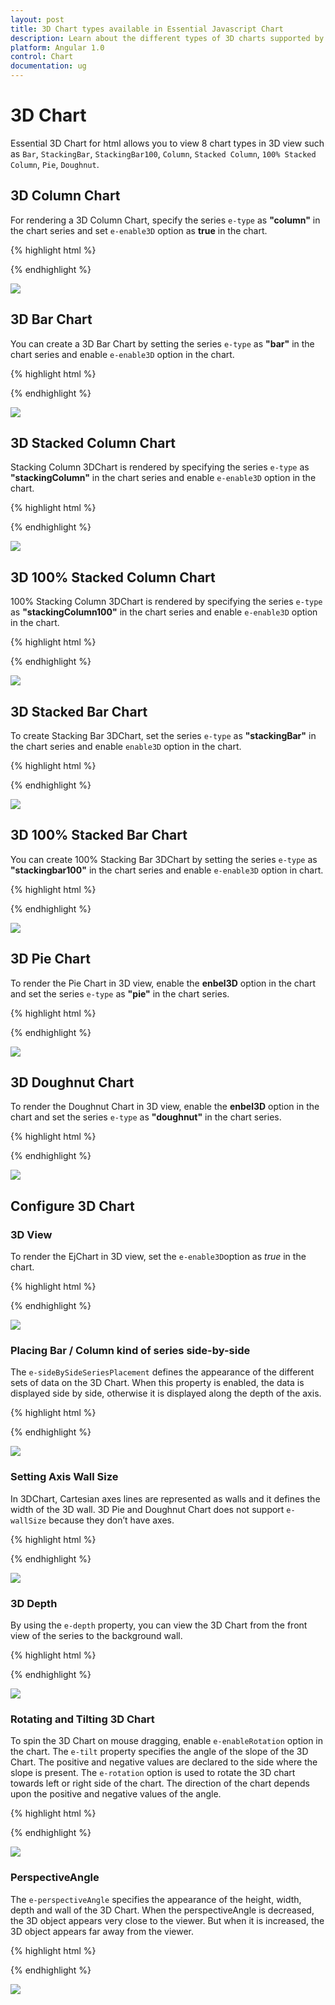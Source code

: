 ```yaml
---
layout: post
title: 3D Chart types available in Essential Javascript Chart
description: Learn about the different types of 3D charts supported by Syncfusion Essential html Chart and how to customize the 3D view.
platform: Angular 1.0
control: Chart
documentation: ug
---
```


# 3D Chart

Essential 3D Chart for html allows you to view 8 chart types in 3D view such as `Bar`, `StackingBar`, `StackingBar100`, `Column`, `Stacked Column`, `100% Stacked Column`, `Pie`, `Doughnut`.


## 3D Column Chart

For rendering a 3D Column Chart, specify the series `e-type` as **"column"** in the chart series and set `e-enable3D` option as **true** in the chart.

{% highlight html %}

<html xmlns="http://www.w3.org/1999/xhtml" lang="en" ng-app="ChartApp">
    <head>
        <title>Essential Studio for AngularJS: Chart</title>
        <!--CSS and Script file References -->
    </head>
    <body ng-controller="ChartCtrl">
        <div id="container" ej-chart e-enable3d="true">
        <e-series>
        <e-series e-type="column"></e-series>
        </e-series>
        </div>
        <script>
          angular.module('ChartApp', ['ejangular'])
          .controller('ChartCtrl', function ($scope) {
            });
        </script>
    </body>
</html>
      
{% endhighlight %}


![](3D-Chart_images/3D-Chart_img1.png)


## 3D Bar Chart

You can create a 3D Bar Chart by setting the series `e-type` as **"bar"** in the chart series and enable `e-enable3D` option in the chart.

{% highlight html %}

 <html xmlns="http://www.w3.org/1999/xhtml" lang="en" ng-app="ChartApp">
    <head>
        <title>Essential Studio for AngularJS: Chart</title>
        <!--CSS and Script file References -->
    </head>
    <body ng-controller="ChartCtrl">
        <div id="container" ej-chart e-enable3d="true">
        <e-series>
        <e-series e-type="bar"></e-series>
        </e-series>
        </div>
        <script>
                angular.module('ChartApp', ['ejangular'])
                .controller('ChartCtrl', function ($scope) {
                      });
        </script>
    </body>
</html>

{% endhighlight %}


![](3D-Chart_images/3D-Chart_img2.png)


## 3D Stacked Column Chart

Stacking Column 3DChart is rendered by specifying the series `e-type` as **"stackingColumn"** in the chart series and enable `e-enable3D` option in the chart.

{% highlight html %}

  <html xmlns="http://www.w3.org/1999/xhtml" lang="en" ng-app="ChartApp">
    <head>
        <title>Essential Studio for AngularJS: Chart</title>
        <!--CSS and Script file References -->
    </head>
    <body ng-controller="ChartCtrl">
        <div id="container" ej-chart e-enable3d="true">
        <e-series>
        <e-series e-type="stackingcolumn"></e-series>
        <e-series e-type="stackingcolumn"></e-series>
        </e-series>
        </div>
        <script>
                angular.module('ChartApp', ['ejangular'])
                .controller('ChartCtrl', function ($scope) {
                      });
        </script>
    </body>
</html>


{% endhighlight %}


![](3D-Chart_images/3D-Chart_img3.png)


## 3D 100% Stacked Column Chart

100% Stacking Column 3DChart is rendered by specifying the series `e-type` as **"stackingColumn100"** in the chart series and enable `e-enable3D` option in the chart.

{% highlight html %}

<html xmlns="http://www.w3.org/1999/xhtml" lang="en" ng-app="ChartApp">
    <head>
        <title>Essential Studio for AngularJS: Chart</title>
        <!--CSS and Script file References -->
    </head>
    <body ng-controller="ChartCtrl">
        <div id="container" ej-chart e-enable3d="true">
        <e-series>
        <e-series e-type="stackingcolumn100"></e-series>
        <e-series e-type="stackingcolumn100"></e-series>
        </e-series>
        </div>
        <script>
                angular.module('ChartApp', ['ejangular'])
                .controller('ChartCtrl', function ($scope) {
                      });
        </script>
    </body>
</html>

{% endhighlight %}


![](3D-Chart_images/3D-Chart_img4.png)





## 3D Stacked Bar Chart

To create Stacking Bar 3DChart, set the series `e-type` as **"stackingBar"** in the chart series and enable `enable3D` option in the chart.

{% highlight html %}
<html xmlns="http://www.w3.org/1999/xhtml" lang="en" ng-app="ChartApp">
    <head>
        <title>Essential Studio for AngularJS: Chart</title>
        <!--CSS and Script file References -->
    </head>
    <body ng-controller="ChartCtrl">
        <div id="container" ej-chart e-enable3d="true">
        <e-series>
        <e-series e-type="stackingbar"></e-series>
        <e-series e-type="stackingbar"></e-series>
        </e-series>
        </div>
        <script>
                angular.module('ChartApp', ['ejangular'])
                .controller('ChartCtrl', function ($scope) {
                      });
        </script>
    </body>
</html>

{% endhighlight %}


![](3D-Chart_images/3D-Chart_img5.png)


## 3D 100% Stacked Bar Chart

You can create 100% Stacking Bar 3DChart by setting the series `e-type` as **"stackingbar100"** in the chart series and enable `e-enable3D` option in chart.

{% highlight html %}

  <html xmlns="http://www.w3.org/1999/xhtml" lang="en" ng-app="ChartApp">
    <head>
        <title>Essential Studio for AngularJS: Chart</title>
        <!--CSS and Script file References -->
    </head>
    <body ng-controller="ChartCtrl">
        <div id="container" ej-chart e-enable3d="true">
        <e-series>
        <e-series e-type="stackingbar100"></e-series>
        <e-series e-type="stackingbar100"></e-series>
        </e-series>
        </div>
        <script>
                angular.module('ChartApp', ['ejangular'])
                .controller('ChartCtrl', function ($scope) {
                      });
        </script>
    </body>
</html>

{% endhighlight %}


![](3D-Chart_images/3D-Chart_img6.png)


## 3D Pie Chart

To render the Pie Chart in 3D view, enable the **enbel3D** option in the chart and set the series `e-type` as **"pie"** in the chart series.  

{% highlight html %}

 <html xmlns="http://www.w3.org/1999/xhtml" lang="en" ng-app="ChartApp">
    <head>
        <title>Essential Studio for AngularJS: Chart</title>
        <!--CSS and Script file References -->
    </head>
    <body ng-controller="ChartCtrl">
        <div id="container" ej-chart e-enable3d="true">
        <e-series>
        <e-series e-type="pie"></e-series>
        <e-series>
        </div>
        <script>
                angular.module('ChartApp', ['ejangular'])
                .controller('ChartCtrl', function ($scope) {
                      });
        </script>
    </body>
</html>

{% endhighlight %}


![](3D-Chart_images/3D-Chart_img7.png)




## 3D Doughnut Chart

To render the Doughnut Chart in 3D view, enable the **enbel3D** option in the chart and set the series `e-type` as **"doughnut"** in the chart series. 

{% highlight html %}

  <html xmlns="http://www.w3.org/1999/xhtml" lang="en" ng-app="ChartApp">
    <head>
        <title>Essential Studio for AngularJS: Chart</title>
        <!--CSS and Script file References -->
    </head>
    <body ng-controller="ChartCtrl">
        <div id="container" ej-chart e-enable3d="true">
        <e-series>
        <e-series e-type="doughnut"></e-series>
        <e-series>
        </div>
        <script>
                angular.module('ChartApp', ['ejangular'])
                .controller('ChartCtrl', function ($scope) {
                      });
        </script>
    </body>
</html>   


{% endhighlight %}


![](3D-Chart_images/3D-Chart_img8.png)





## Configure 3D Chart

### 3D View

To render the EjChart in 3D view, set the `e-enable3D`option as *true* in the chart.
 
{% highlight html %}

 <html xmlns="http://www.w3.org/1999/xhtml" lang="en" ng-app="ChartApp">
    <head>
        <title>Essential Studio for AngularJS: Chart</title>
        <!--CSS and Script file References -->
    </head>
    <body ng-controller="ChartCtrl">
        <div id="container" ej-chart e-enable3d="true">
        </div>
        <script>
                angular.module('ChartApp', ['ejangular'])
                .controller('ChartCtrl', function ($scope) {
                      });
        </script>
    </body>
</html>   
     


{% endhighlight %}


![](3D-Chart_images/3D-Chart_img9.png)


 
### Placing Bar / Column kind of series side-by-side
 
 The `e-sideBySideSeriesPlacement` defines the appearance of the different sets of data on the 3D Chart. When this property is enabled, the data is displayed side by side, otherwise it is displayed along the depth of the axis.  
 
{% highlight html %}

  <html xmlns="http://www.w3.org/1999/xhtml" lang="en" ng-app="ChartApp">
    <head>
        <title>Essential Studio for AngularJS: Chart</title>
        <!--CSS and Script file References -->
    </head>
    <body ng-controller="ChartCtrl">
        <div id="container" ej-chart e-enable3d="true" e-sidebysideseriesplacement="true">
        </div>
        <script>
                angular.module('ChartApp', ['ejangular'])
                .controller('ChartCtrl', function ($scope) {
                      });
        </script>
    </body>
</html>   

{% endhighlight %}


![](3D-Chart_images/3D-Chart_img10.png)


### Setting Axis Wall Size

In 3DChart, Cartesian axes lines are represented as walls and it defines the width of the 3D wall. 3D Pie and Doughnut Chart does not support `e-wallSize` because they don’t have axes.  

{% highlight html %}

 <html xmlns="http://www.w3.org/1999/xhtml" lang="en" ng-app="ChartApp">
    <head>
        <title>Essential Studio for AngularJS: Chart</title>
        <!--CSS and Script file References -->
    </head>
    <body ng-controller="ChartCtrl">
        <div id="container" ej-chart e-enable3d="true" e-wallsize="10">
        </div>
        <script>
                angular.module('ChartApp', ['ejangular'])
                .controller('ChartCtrl', function ($scope) {
                      });
        </script>
    </body>
</html>   
  

{% endhighlight %}


![](3D-Chart_images/3D-Chart_img11.png)


### 3D Depth

By using the `e-depth` property, you can view the 3D Chart from the front view of the series to the background wall.

{% highlight html %}

  <html xmlns="http://www.w3.org/1999/xhtml" lang="en" ng-app="ChartApp">
    <head>
        <title>Essential Studio for AngularJS: Chart</title>
        <!--CSS and Script file References -->
    </head>
    <body ng-controller="ChartCtrl">
        <div id="container" ej-chart e-enable3d="true" e-depth="120">
        </div>
        <script>
                angular.module('ChartApp', ['ejangular'])
                .controller('ChartCtrl', function ($scope) {
                      });
        </script>
    </body>
</html>   
{% endhighlight %}


![](3D-Chart_images/3D-Chart_img12.png)


### Rotating and Tilting 3D Chart

To spin the 3D Chart on mouse dragging, enable `e-enableRotation` option in the chart. The `e-tilt` property specifies the angle of the slope of the 3D Chart. The positive and negative values are declared to the side where the slope is present. The `e-rotation` option is used to rotate the 3D chart towards left or right side of the chart. The direction of the chart depends upon the positive and negative values of the angle.  

{% highlight html %}

  <html xmlns="http://www.w3.org/1999/xhtml" lang="en" ng-app="ChartApp">
    <head>
        <title>Essential Studio for AngularJS: Chart</title>
        <!--CSS and Script file References -->
    </head>
    <body ng-controller="ChartCtrl">
        <div id="container" ej-chart e-enable3d="true" e-tilt="10" e-enablerotation="true" e-rotation="40">
        </div>
        <script>
                angular.module('ChartApp', ['ejangular'])
                .controller('ChartCtrl', function ($scope) {
                      });
        </script>
    </body>
</html>   


{% endhighlight %}


![](3D-Chart_images/3D-Chart_img13.png)


### PerspectiveAngle	

The `e-perspectiveAngle` specifies the appearance of the height, width, depth and wall of the 3D Chart. When the perspectiveAngle is decreased, the 3D object appears very close to the viewer. But when it is increased, the 3D object appears far away from the viewer.   

{% highlight html %}
<html xmlns="http://www.w3.org/1999/xhtml" lang="en" ng-app="ChartApp">
    <head>
        <title>Essential Studio for AngularJS: Chart</title>
        <!--CSS and Script file References -->
    </head>
    <body ng-controller="ChartCtrl">
        <div id="container" ej-chart e-enable3d="true" e-perspectiveangle="150">
        </div>
        <script>
                angular.module('ChartApp', ['ejangular'])
                .controller('ChartCtrl', function ($scope) {
                      });
        </script>
    </body>
</html>   

{% endhighlight %}


![](3D-Chart_images/3D-Chart_img14.png)
